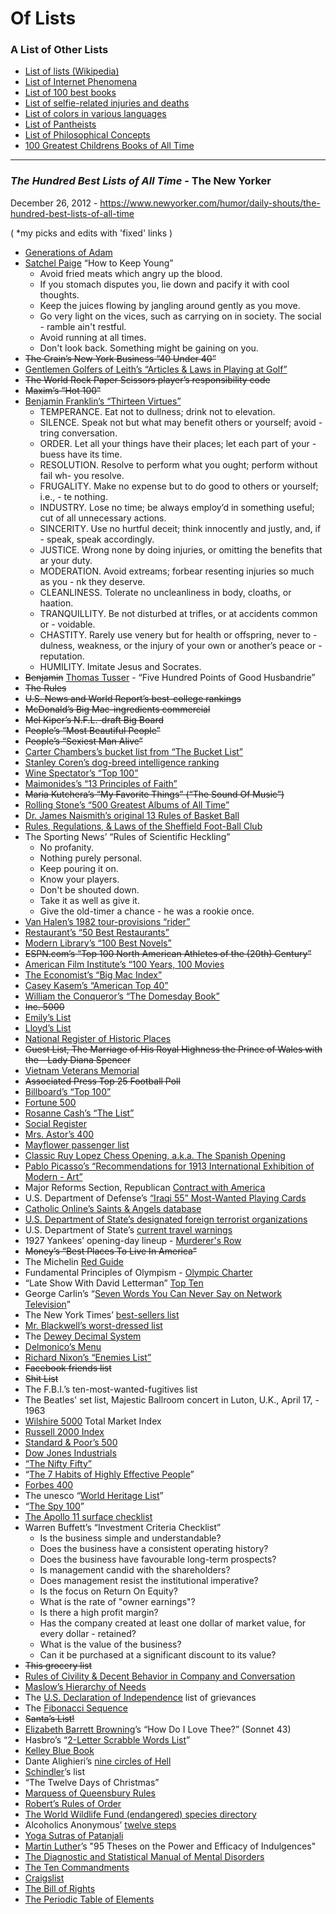 # Of Lists

### A List of Other Lists

- [List of lists (Wikipedia)](https://en.wikipedia.org/wiki/Category:Lists_of_lists)
- [List of Internet Phenomena](https://en.wikipedia.org/wiki/List_of_Internet_phenomena)
- [List of 100 best books](https://en.wikipedia.org/wiki/Lists_of_100_best_books)
- [List of selfie-related injuries and deaths](https://en.wikipedia.org/wiki/List_of_Internet_phenomena)
- [List of colors in various languages](https://en.wikipedia.org/wiki/List_of_colors_in_various_languages)
- [List of Pantheists](https://en.wikipedia.org/wiki/List_of_pantheists)
- [List of Philosophical Concepts](https://en.wikipedia.org/wiki/List_of_philosophical_concepts)
- [100 Greatest Childrens Books of All Time](https://www.bbc.com/culture/article/20230522-the-100-greatest-childrens-books-of-all-time)

---



###  *The Hundred Best Lists of All Time* - The New Yorker

December 26, 2012 - <https://www.newyorker.com/humor/daily-shouts/the-hundred-best-lists-of-all-time>

( *my picks and edits with 'fixed' links )

- [Generations of Adam](https://en.wikipedia.org/wiki/Generations_of_Adam)
- [Satchel Paige](https://en.wikipedia.org/wiki/Satchel_Paige) “How to Keep Young”
    - Avoid fried meats which angry up the blood.
    - If you stomach disputes you, lie down and pacify it with cool thoughts.
    - Keep the juices flowing by jangling around gently as you move.
    - Go very light on the vices, such as carrying on in society. The social - ramble ain't restful.
    - Avoid running at all times.
    - Don't look back. Something might be gaining on you.
- ~~The Crain’s New York Business “40 Under 40”~~
- [Gentlemen Golfers of Leith’s “Articles & Laws in Playing at Golf”](https://en.wikipedia.org/wiki/Rules_of_golf)
- ~~The World Rock Paper Scissors player’s responsibility code~~
- ~~Maxim’s “Hot 100”~~
- [Benjamin Franklin’s “Thirteen Virtues”](https://en.wikipedia.org/wiki/Benjamin_Franklin#Thirteen_Virtues)
  - TEMPERANCE. Eat not to dullness; drink not to elevation.
  - SILENCE. Speak not but what may benefit others or yourself; avoid - tring conversation.
  - ORDER. Let all your things have their places; let each part of your - buess have its time.
  - RESOLUTION. Resolve to perform what you ought; perform without fail wh- you resolve.
  - FRUGALITY. Make no expense but to do good to others or yourself; i.e., - te nothing.
  - INDUSTRY. Lose no time; be always employ’d in something useful; cut of all unnecessary actions.
  - SINCERITY. Use no hurtful deceit; think innocently and justly, and, if -  speak, speak accordingly.
  - JUSTICE. Wrong none by doing injuries, or omitting the benefits that ar your duty.
  - MODERATION. Avoid extreams; forbear resenting injuries so much as you - nk they deserve.
  -  CLEANLINESS. Tolerate no uncleanliness in body, cloaths, or haation.
  -  TRANQUILLITY. Be not disturbed at trifles, or at accidents common or - voidable.
  -  CHASTITY. Rarely use venery but for health or offspring, never to - dulness, weakness, or the injury of your own or another’s peace or - reputation.
  - HUMILITY. Imitate Jesus and Socrates.
- ~~Benjamin~~ [Thomas Tusser](https://en.wikipedia.org/wiki/Thomas_Tusser) - “Five Hundred Points of Good Husbandrie”
- ~~The Rules~~
- ~~U.S. News and World Report’s best-college rankings~~
- ~~McDonald’s Big Mac-ingredients commercial~~
- ~~Mel Kiper’s N.F.L.-draft Big Board~~
- ~~People’s “Most Beautiful People”~~
- ~~People’s “Sexiest Man Alive”~~
- [Carter Chambers’s bucket list from “The Bucket List”](https://en.wikipedia.org/wiki/The_Bucket_List)
- [Stanley Coren’s dog-breed intelligence ranking](https://en.wikipedia.org/wiki/The_Intelligence_of_Dogs)
- [Wine Spectator’s “Top 100”](https://top100.winespectator.com)
- [Maimonides’s “13 Principles of Faith”](https://en.wikipedia.org/wiki/Jewish_principles_of_faith#Maimonides'_13_principles_of_faith)
- ~~Maria Kutchera’s “My Favorite Things” (“The Sound Of Music”)~~
- [Rolling Stone’s “500 Greatest Albums of All Time”](https://en.wikipedia.org/wiki/Rolling_Stone%27s_500_Greatest_Albums_of_All_Time)
- [Dr. James Naismith’s original 13 Rules of Basket Ball](https://en.wikipedia.org/wiki/History_of_basketball#Naismith's_original_rules)
- [Rules, Regulations, & Laws of the Sheffield Foot-Ball Club](https://en.wikipedia.org/wiki/Sheffield_Rules)
- The Sporting News’ “Rules of Scientific Heckling”
  - No profanity.
  - Nothing purely personal.
  - Keep pouring it on.
  - Know your players.
  - Don't be shouted down.
  - Take it as well as give it.
  - Give the old-timer a chance - he was a rookie once.
- [Van Halen’s 1982 tour-provisions “rider”](https://www.thesmokinggun.com/file/van-halen-1982-backstage-rider)
- [Restaurant’s “50 Best Restaurants”](https://en.wikipedia.org/wiki/The_World%27s_50_Best_Restaurants)
- [Modern Library’s “100 Best Novels”](https://en.wikipedia.org/wiki/Modern_Library_100_Best_Novels)
- ~~ESPN.com’s “Top 100 North American Athletes of the (20th) Century”~~
- [American Film Institute’s “100 Years, 100 Movies](https://en.wikipedia.org/wiki/AFI%27s_100_Years...100_Movies)
- [The Economist’s “Big Mac Index”](https://en.wikipedia.org/wiki/Big_Mac_Index)
- [Casey Kasem’s “American Top 40”](https://en.wikipedia.org/wiki/Casey%27s_Top_40)
- [William the Conqueror’s “The Domesday Book”](https://en.wikipedia.org/wiki/Domesday_Book)
- ~~Inc. 5000~~
- [Emily’s List](https://en.wikipedia.org/wiki/EMILY%27s_List)
- [Lloyd’s List](https://en.wikipedia.org/wiki/Lloyd%27s_List)
- [National Register of Historic Places](https://en.wikipedia.org/wiki/National_Register_of_Historic_Places)
- ~~Guest List, The Marriage of His Royal Highness the Prince of Wales with the - Lady Diana Spencer~~
- [Vietnam Veterans Memorial](https://en.wikipedia.org/wiki/Vietnam_Veterans_Memorial)
- ~~Associated Press Top 25 Football Poll~~
- [Billboard’s “Top 100”](https://en.wikipedia.org/wiki/Billboard_Hot_100)
- [Fortune 500](https://en.wikipedia.org/wiki/Fortune_500)
- [Rosanne Cash’s “The List”](https://en.wikipedia.org/wiki/The_List_(album))
- [Social Register](https://en.wikipedia.org/wiki/Social_Register)
- [Mrs. Astor’s 400](https://en.wikipedia.org/wiki/The_Four_Hundred_(Gilded_Age))
- [Mayflower passenger list](https://en.wikipedia.org/wiki/List_of_Mayflower_passengers)
- [Classic Ruy Lopez Chess Opening, a.k.a. The Spanish Opening](https://en.wikipedia.org/wiki/Ruy_Lopez)
- [Pablo Picasso’s “Recommendations for 1913 International Exhibition of Modern - Art”](https://en.wikipedia.org/wiki/Armory_Show)
- Major Reforms Section, Republican [Contract with America](https://en.wikipedia.org/wiki/Contract_with_America)
- U.S. Department of Defense’s [“Iraqi 55” Most-Wanted Playing Cards](https://en.wikipedia.org/wiki/Most-wanted_Iraqi_playing_cards)
- [Catholic Online’s Saints & Angels database](https://en.wikipedia.org/wiki/List_of_Catholic_saints)
- [U.S. Department of State’s designated foreign terrorist organizations](https://en.wikipedia.org/wiki/United_States_Department_of_State_list_of_Foreign_Terrorist_Organizations)
- U.S. Department of State’s [current travel warnings](https://travel.state.gov/content/travel/en/traveladvisories/traveladvisories.html/)
- 1927 Yankees’ opening-day lineup - [Murderer's Row](https://en.wikipedia.org/wiki/Murderers%27_Row)
- ~~Money’s “Best Places To Live In America”~~
- The Michelin [Red Guide](https://guide.michelin.com/us/en)
- Fundamental Principles of Olympism - [Olympic Charter](https://en.wikipedia.org/wiki/Olympic_Charter)
- “Late Show With David Letterman” [Top Ten](https://en.wikipedia.org/wiki/Late_Show_Top_Ten_List)
- George Carlin’s “[Seven Words You Can Never Say on Network Television](https://en.wikipedia.org/wiki/Seven_dirty_words)”
- The New York Times’ [best-sellers list](https://www.nytimes.com/books/best-sellers/)
- [Mr. Blackwell’s worst-dressed list](https://en.wikipedia.org/wiki/Richard_Blackwell)
- The [Dewey Decimal System](https://en.wikipedia.org/wiki/Dewey_Decimal_Classification)
- [Delmonico’s Menu](https://en.wikipedia.org/wiki/Delmonico%27s)
- [Richard Nixon’s “Enemies List”](https://en.wikipedia.org/wiki/Nixon%27s_Enemies_List)
- ~~Facebook friends list~~
- ~~Shit List~~
- The F.B.I.’s ten-most-wanted-fugitives list
- The Beatles' set list, Majestic Ballroom concert in Luton, U.K., April 17, - 1963
- [Wilshire 5000](https://en.wikipedia.org/wiki/Wilshire_5000) Total Market Index
- [Russell 2000 Index](https://en.wikipedia.org/wiki/Russell_2000_Index)
- [Standard & Poor’s 500](https://en.wikipedia.org/wiki/S%26P_500)
- [Dow Jones Industrials](https://en.wikipedia.org/wiki/Dow_Jones_Industrial_Average)
- [“The Nifty Fifty”](https://en.wikipedia.org/wiki/Nifty_Fifty)
- “[The 7 Habits of Highly Effective People](https://en.wikipedia.org/wiki/The_7_Habits_of_Highly_Effective_People)”
- [Forbes 400](https://en.wikipedia.org/wiki/Forbes_400)
- The unesco “[World Heritage List](https://en.wikipedia.org/wiki/World_Heritage_Site)”
- “[The Spy 100](https://en.wikipedia.org/wiki/Spy_(magazine))”
- [The Apollo 11 surface checklist](https://www.hq.nasa.gov/alsj/a11/surface11.html)
- Warren Buffett’s “Investment Criteria Checklist”
  - Is the business simple and understandable?
  - Does the business have a consistent operating history?
  - Does the business have favourable long-term prospects?
  - Is management candid with the shareholders?
  - Does management resist the institutional imperative?
  - Is the focus on Return On Equity?
  - What is the rate of "owner earnings"?
  - Is there a high profit margin?
  - Has the company created at least one dollar of market value, for every dollar   - retained?
  - What is the value of the business?
  - Can it be purchased at a significant discount to its value?
- ~~This grocery list~~
- [Rules of Civility & Decent Behavior in Company and Conversation](https://en.wikipedia.org/wiki/Rules_of_Civility_and_Decent_Behaviour_In_Company_and_Conversation)
- [Maslow’s Hierarchy of Needs](https://en.wikipedia.org/wiki/Maslow%27s_hierarchy_of_needs)
- The [U.S. Declaration of Independence](https://en.wikipedia.org/wiki/United_States_Declaration_of_Independence) list of grievances
- The [Fibonacci Sequence](https://en.wikipedia.org/wiki/Fibonacci_number)
- ~~Santa’s List!~~
- [Elizabeth Barrett Browning](https://en.wikipedia.org/wiki/Elizabeth_Barrett_Browning)’s “How Do I Love Thee?” (Sonnet 43)
- Hasbro’s “[2-Letter Scrabble Words List](https://en.wikipedia.org/wiki/Collins_Scrabble_Words)”
- [Kelley Blue Book](https://en.wikipedia.org/wiki/Kelley_Blue_Book)
- Dante Alighieri’s [nine circles of Hell](https://en.wikipedia.org/wiki/Inferno_(Dante))
- [Schindler](https://en.wikipedia.org/wiki/Oskar_Schindler)’s list
- “The Twelve Days of Christmas”
- [Marquess of Queensbury Rules](https://en.wikipedia.org/wiki/Marquess_of_Queensberry_Rules)
- [Robert’s Rules of Order](https://en.wikipedia.org/wiki/Robert%27s_Rules_of_Order)
- [The World Wildlife Fund (endangered) species directory](https://www.worldwildlife.org/species/directory)
- Alcoholics Anonymous’ [twelve steps](https://en.wikipedia.org/wiki/Twelve-step_program)
- [Yoga Sutras of Patanjali](https://en.wikipedia.org/wiki/Yoga_Sutras_of_Patanjali)
- [Martin Luther](https://en.wikipedia.org/wiki/Martin_Luther)’s "95 Theses on the Power and Efficacy of Indulgences"
- [The Diagnostic and Statistical Manual of Mental Disorders](https://en.wikipedia.org/wiki/Diagnostic_and_Statistical_Manual_of_Mental_Disorders)
- [The Ten Commandments](https://en.wikipedia.org/wiki/Ten_Commandments)
- [Craigslist](https://en.wikipedia.org/wiki/Craigslist)
- [The Bill of Rights](https://en.wikipedia.org/wiki/Bill_of_rights)
- [The Periodic Table of Elements](https://en.wikipedia.org/wiki/Periodic_table)